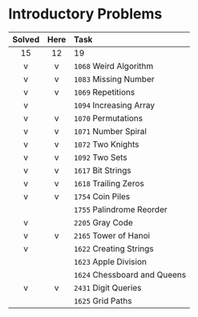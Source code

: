 # Introductory Problems

| Solved | Here | Task |
|:------:|:----:|:-----|
| 15     | 12   | 19   |
| v | v | `1068` Weird Algorithm
| v | v | `1083` Missing Number
| v | v | `1069` Repetitions
| v |   | `1094` Increasing Array
| v | v | `1070` Permutations
| v | v | `1071` Number Spiral
| v | v | `1072` Two Knights
| v | v | `1092` Two Sets
| v | v | `1617` Bit Strings
| v | v | `1618` Trailing Zeros
| v | v | `1754` Coin Piles
|   |   | `1755` Palindrome Reorder
| v |   | `2205` Gray Code
| v | v | `2165` Tower of Hanoi
| v |   | `1622` Creating Strings
|   |   | `1623` Apple Division
|   |   | `1624` Chessboard and Queens
| v | v | `2431` Digit Queries
|   |   | `1625` Grid Paths
